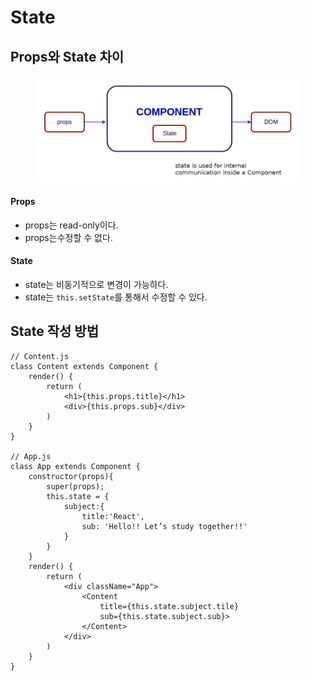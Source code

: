 # State

## Props와 State 차이

<figure><img src="../../../.gitbook/assets/image (1) (1) (1) (1).png" alt=""><figcaption></figcaption></figure>

#### Props

* props는 read-only이다.
* props는수정할 수 없다.

#### State

* state는 비동기적으로 변경이 가능하다.
* state는  `this.setState`를 통해서 수정할 수 있다.



## State 작성 방법

```tsx
// Content.js
class Content extends Component {
    render() {
        return (
            <h1>{this.props.title}</h1>
            <div>{this.props.sub}</div>
        )
    }
}

// App.js
class App extends Component {
    constructor(props){
        super(props);
        this.state = {
            subject:{
                title:'React',
                sub: 'Hello!! Let’s study together!!' 
            }
        }
    }
    render() {
        return (
            <div className="App">
                <Content 
                    title={this.state.subject.tile} 
                    sub={this.state.subject.sub}>
                </Content>
            </div>
        )
    }
}
```

